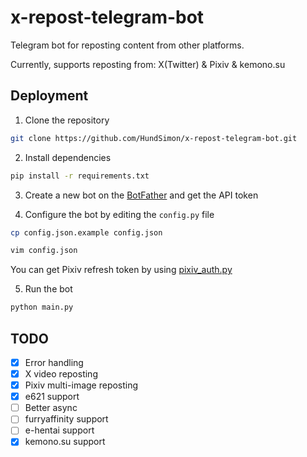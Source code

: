 # x-repost-telegram-bot

Telegram bot for reposting content from other platforms.

Currently, supports reposting from: X(Twitter) & Pixiv & kemono.su

## Deployment

1. Clone the repository
```bash
git clone https://github.com/HundSimon/x-repost-telegram-bot.git
```

2. Install dependencies
```bash
pip install -r requirements.txt
```

3. Create a new bot on the [BotFather](https://t.me/botfather) and get the API token

4. Configure the bot by editing the `config.py` file

```bash
cp config.json.example config.json
```

```bash
vim config.json
```

You can get Pixiv refresh token by using [pixiv_auth.py](https://gist.github.com/ZipFile/c9ebedb224406f4f11845ab700124362)

5. Run the bot
```bash
python main.py
```

## TODO

- [x] Error handling
- [x] X video reposting
- [x] Pixiv multi-image reposting
- [x] e621 support
- [ ] Better async
- [ ] furryaffinity support
- [ ] e-hentai support
- [x] kemono.su support